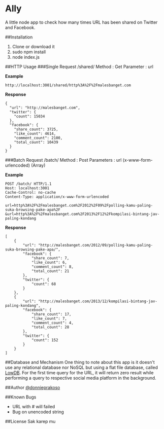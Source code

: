 Ally
====

A little node app to check how many times URL has been shared on Twitter and Facebook. 

##Installation

1. Clone or download it
2. sudo npm install 
3. node index.js

##HTTP Usage
###Single Request
	/shared/<url>
	Method : Get
	Parameter : url
	
**Example**

	http://localhost:3001/shared/http%3A%2F%2Fmalesbanget.com
	
**Response**  
   
	{
	  "url": "http://malesbanget.com",
	  "twitter": {
	    "count": 15034
	  },
	  "facebook": {
	    "share_count": 3725,
	    "like_count": 4614,
	    "comment_count": 2100,
	    "total_count": 10439
	  }
	}	
	
###Batch Request
	/batch/
	Method : Post
	Parameters : url (x-www-form-urlencoded) (Array)

**Example**

	POST /batch/ HTTP/1.1
	Host: localhost:3001
	Cache-Control: no-cache
	Content-Type: application/x-www-form-urlencoded
	
	url=http%3A%2F%2Fmalesbanget.com%2F2012%2F09%2Fpolling-kamu-paling-suka-browsing-pake-apa%2F
	&url=http%3A%2F%2Fmalesbanget.com%2F2013%2F12%2Fkompilasi-bintang-jav-paling-kondang

**Response**

	[
	    {
	        "url": "http://malesbanget.com/2012/09/polling-kamu-paling-suka-browsing-pake-apa/",
	        "facebook": {
	            "share_count": 7,
	            "like_count": 6,
	            "comment_count": 8,
	            "total_count": 21
	        },
	        "twitter": {
	            "count": 68
	        }
	    },
	    {
	        "url": "http://malesbanget.com/2013/12/kompilasi-bintang-jav-paling-kondang",
	        "facebook": {
	            "share_count": 17,
	            "like_count": 7,
	            "comment_count": 4,
	            "total_count": 28
	        },
	        "twitter": {
	            "count": 152
	        }
	    }
	]


##Database and Mechanism
One thing to note about this app is it doesn't use any relational database nor NoSQL but using a flat file database, called [LowDB](https://github.com/typicode/lowdb). For the first time query for the URL, it will return zero result while performing a query to respective social media platform in the background.

##Author
[@donnieprakoso
](https://twitter.com/donnieprakoso)

##Known Bugs  

- URL with # will failed
- Bug on unencoded string 


##License
Sak karep mu
	